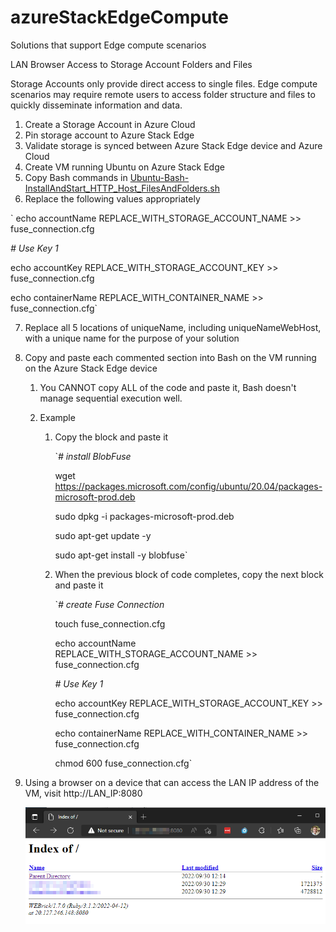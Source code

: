# azureStackEdgeCompute

Solutions that support Edge compute scenarios

LAN Browser Access to Storage Account Folders and Files

Storage Accounts only provide direct access to single files. Edge compute scenarios may require remote users to access folder structure and files to quickly disseminate information and data.

1. Create a Storage Account in Azure Cloud
2. Pin storage account to Azure Stack Edge
3. Validate storage is synced between Azure Stack Edge device and Azure Cloud
4. Create VM running Ubuntu on Azure Stack Edge
5. Copy Bash commands in [Ubuntu-Bash-InstallAndStart_HTTP_Host_FilesAndFolders.sh](.\Ubuntu-Bash-InstallAndStart_HTTP_Host_FilesAndFolders.sh) 
6. Replace the following values appropriately 

` echo accountName REPLACE_WITH_STORAGE_ACCOUNT_NAME >> fuse_connection.cfg

  *# Use Key 1*

  echo accountKey REPLACE_WITH_STORAGE_ACCOUNT_KEY >> fuse_connection.cfg

  echo containerName REPLACE_WITH_CONTAINER_NAME >> fuse_connection.cfg`

7. Replace all 5 locations of uniqueName, including uniqueNameWebHost, with a unique name for the purpose of your solution

8. Copy and paste each commented section into Bash on the VM running on the Azure Stack Edge device

   1. You CANNOT copy ALL of the code and paste it, Bash doesn't manage sequential execution well.

   2. Example 

      1. Copy the block and paste it

         `*# install BlobFuse*

           wget https://packages.microsoft.com/config/ubuntu/20.04/packages-microsoft-prod.deb

           sudo dpkg -i packages-microsoft-prod.deb

           sudo apt-get update -y 

           sudo apt-get install  -y blobfuse`

      2. When the previous block of code completes, copy the next block and paste it

         `*# create Fuse Connection*

           touch fuse_connection.cfg

           echo accountName REPLACE_WITH_STORAGE_ACCOUNT_NAME >> fuse_connection.cfg

           *# Use Key 1*

           echo accountKey REPLACE_WITH_STORAGE_ACCOUNT_KEY >> fuse_connection.cfg

           echo containerName REPLACE_WITH_CONTAINER_NAME >> fuse_connection.cfg

           chmod 600 fuse_connection.cfg`

9. Using a browser on a device that can access the LAN IP address of the VM, visit http://LAN_IP:8080

   ![](./BrowserFolderView.png)